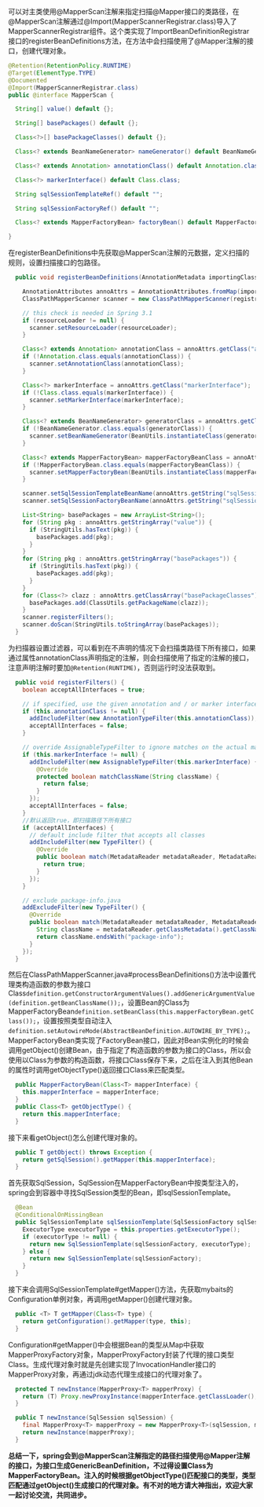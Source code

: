 可以对主类使用@MapperScan注解来指定扫描@Mapper接口的类路径，在@MapperScan注解通过@Import(MapperScannerRegistrar.class)导入了MapperScannerRegistrar组件。这个类实现了ImportBeanDefinitionRegistrar接口的registerBeanDefinitions方法，在方法中会扫描使用了@Mapper注解的接口，创建代理对象。
```java
@Retention(RetentionPolicy.RUNTIME)
@Target(ElementType.TYPE)
@Documented
@Import(MapperScannerRegistrar.class)
public @interface MapperScan {

  String[] value() default {};

  String[] basePackages() default {};

  Class<?>[] basePackageClasses() default {};

  Class<? extends BeanNameGenerator> nameGenerator() default BeanNameGenerator.class;

  Class<? extends Annotation> annotationClass() default Annotation.class;

  Class<?> markerInterface() default Class.class;

  String sqlSessionTemplateRef() default "";

  String sqlSessionFactoryRef() default "";

  Class<? extends MapperFactoryBean> factoryBean() default MapperFactoryBean.class;

}
```
在registerBeanDefinitions中先获取@MapperScan注解的元数据，定义扫描的规则，设置扫描接口的包路径。
```java
  public void registerBeanDefinitions(AnnotationMetadata importingClassMetadata, BeanDefinitionRegistry registry) {

    AnnotationAttributes annoAttrs = AnnotationAttributes.fromMap(importingClassMetadata.getAnnotationAttributes(MapperScan.class.getName()));
    ClassPathMapperScanner scanner = new ClassPathMapperScanner(registry);

    // this check is needed in Spring 3.1
    if (resourceLoader != null) {
      scanner.setResourceLoader(resourceLoader);
    }

    Class<? extends Annotation> annotationClass = annoAttrs.getClass("annotationClass");
    if (!Annotation.class.equals(annotationClass)) {
      scanner.setAnnotationClass(annotationClass);
    }

    Class<?> markerInterface = annoAttrs.getClass("markerInterface");
    if (!Class.class.equals(markerInterface)) {
      scanner.setMarkerInterface(markerInterface);
    }

    Class<? extends BeanNameGenerator> generatorClass = annoAttrs.getClass("nameGenerator");
    if (!BeanNameGenerator.class.equals(generatorClass)) {
      scanner.setBeanNameGenerator(BeanUtils.instantiateClass(generatorClass));
    }

    Class<? extends MapperFactoryBean> mapperFactoryBeanClass = annoAttrs.getClass("factoryBean");
    if (!MapperFactoryBean.class.equals(mapperFactoryBeanClass)) {
      scanner.setMapperFactoryBean(BeanUtils.instantiateClass(mapperFactoryBeanClass));
    }

    scanner.setSqlSessionTemplateBeanName(annoAttrs.getString("sqlSessionTemplateRef"));
    scanner.setSqlSessionFactoryBeanName(annoAttrs.getString("sqlSessionFactoryRef"));

    List<String> basePackages = new ArrayList<String>();
    for (String pkg : annoAttrs.getStringArray("value")) {
      if (StringUtils.hasText(pkg)) {
        basePackages.add(pkg);
      }
    }
    for (String pkg : annoAttrs.getStringArray("basePackages")) {
      if (StringUtils.hasText(pkg)) {
        basePackages.add(pkg);
      }
    }
    for (Class<?> clazz : annoAttrs.getClassArray("basePackageClasses")) {
      basePackages.add(ClassUtils.getPackageName(clazz));
    }
    scanner.registerFilters();
    scanner.doScan(StringUtils.toStringArray(basePackages));
  }
```
为扫描器设置过滤器，可以看到在不声明的情况下会扫描类路径下所有接口，如果通过属性annotationClass声明指定的注解，则会扫描使用了指定的注解的接口，注意声明注解时要加`@Retention(RUNTIME)`，否则运行时没法获取到。
```java
  public void registerFilters() {
    boolean acceptAllInterfaces = true;

    // if specified, use the given annotation and / or marker interface
    if (this.annotationClass != null) {
      addIncludeFilter(new AnnotationTypeFilter(this.annotationClass));
      acceptAllInterfaces = false;
    }

    // override AssignableTypeFilter to ignore matches on the actual marker interface
    if (this.markerInterface != null) {
      addIncludeFilter(new AssignableTypeFilter(this.markerInterface) {
        @Override
        protected boolean matchClassName(String className) {
          return false;
        }
      });
      acceptAllInterfaces = false;
    }
    //默认返回true，即扫描路径下所有接口
    if (acceptAllInterfaces) {
      // default include filter that accepts all classes
      addIncludeFilter(new TypeFilter() {
        @Override
        public boolean match(MetadataReader metadataReader, MetadataReaderFactory metadataReaderFactory) throws IOException {
          return true;
        }
      });
    }

    // exclude package-info.java
    addExcludeFilter(new TypeFilter() {
      @Override
      public boolean match(MetadataReader metadataReader, MetadataReaderFactory metadataReaderFactory) throws IOException {
        String className = metadataReader.getClassMetadata().getClassName();
        return className.endsWith("package-info");
      }
    });
  }
```
然后在ClassPathMapperScanner.java#processBeanDefinitions()方法中设置代理类构造函数的参数为接口Class`definition.getConstructorArgumentValues().addGenericArgumentValue(definition.getBeanClassName());`，设置Bean的Class为MapperFactoryBean`definition.setBeanClass(this.mapperFactoryBean.getClass());`，设置按照类型自动注入`definition.setAutowireMode(AbstractBeanDefinition.AUTOWIRE_BY_TYPE);`。MapperFactoryBean类实现了FactoryBean接口，因此对Bean实例化的时候会调用getObject()创建Bean，由于指定了构造函数的参数为接口的Class，所以会使用以Class为参数的构造函数，将接口Class保存下来，之后在注入到其他Bean的属性时调用getObjectType()返回接口Class来匹配类型。
```java
  public MapperFactoryBean(Class<T> mapperInterface) {
    this.mapperInterface = mapperInterface;
  }
  public Class<T> getObjectType() {
    return this.mapperInterface;
  }
```
接下来看getObject()怎么创建代理对象的。
```java
  public T getObject() throws Exception {
    return getSqlSession().getMapper(this.mapperInterface);
  }
```
首先获取SqlSession，SqlSession在MapperFactoryBean中按类型注入的，spring会到容器中寻找SqlSession类型的Bean，即sqlSessionTemplate。
```java
  @Bean
  @ConditionalOnMissingBean
  public SqlSessionTemplate sqlSessionTemplate(SqlSessionFactory sqlSessionFactory) {
    ExecutorType executorType = this.properties.getExecutorType();
    if (executorType != null) {
      return new SqlSessionTemplate(sqlSessionFactory, executorType);
    } else {
      return new SqlSessionTemplate(sqlSessionFactory);
    }
  }
```
接下来会调用SqlSessionTemplate#getMapper()方法，先获取mybaits的Configuration单例对象，再调用getMapper()创建代理对象。
```java
  public <T> T getMapper(Class<T> type) {
    return getConfiguration().getMapper(type, this);
  }
```
Configuration#getMapper()中会根据Bean的类型从Map中获取MapperProxyFactory对象，MapperProxyFactory封装了代理的接口类型Class。生成代理对象时就是先创建实现了InvocationHandler接口的MapperProxy对象，再通过jdk动态代理生成接口的代理对象了。
```java
  protected T newInstance(MapperProxy<T> mapperProxy) {
    return (T) Proxy.newProxyInstance(mapperInterface.getClassLoader(), new Class[] { mapperInterface }, mapperProxy);
  }

  public T newInstance(SqlSession sqlSession) {
    final MapperProxy<T> mapperProxy = new MapperProxy<T>(sqlSession, mapperInterface, methodCache);
    return newInstance(mapperProxy);
  }
```
**总结一下，spring会到@MapperScan注解指定的路径扫描使用@Mapper注解的接口，为接口生成GenericBeanDefinition，不过得设置Class为MapperFactoryBean。注入的时候根据getObjectType()匹配接口的类型，类型匹配通过getObject()生成接口的代理对象。有不对的地方请大神指出，欢迎大家一起讨论交流，共同进步。**